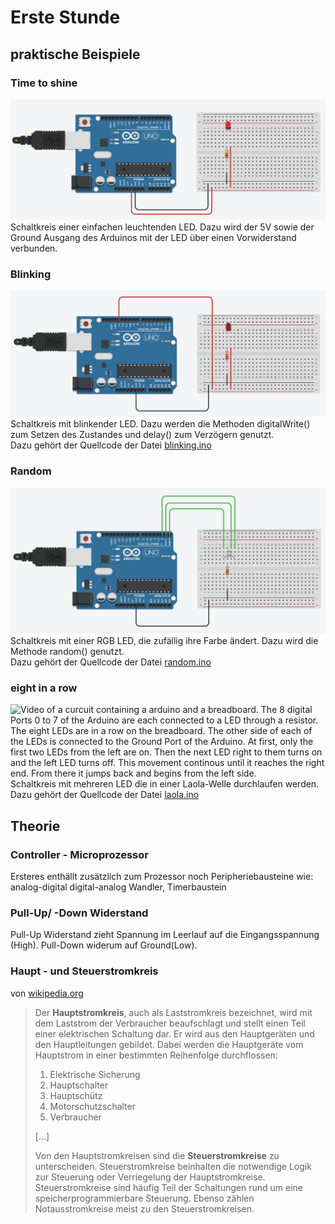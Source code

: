 # Erste Stunde

## praktische Beispiele

### Time to shine

![Image of a curcuit containing a arduino and a breadboard. A black cable connects the Ground Port of the Arduino through a resistor with a red LED. A red cable connects the 5 Volt Port of the Arduino with the other side of the LED](media/shining_LED.png)  
Schaltkreis einer einfachen leuchtenden LED. Dazu wird der 5V sowie der Ground Ausgang des Arduinos mit der LED über einen Vorwiderstand verbunden.  

### Blinking

![Video of a curcuit containing a arduino and a breadboard. It is similar to the last picture except the Red Cable now arises from the Digital Port 13 of the Arduino. The red LED is now blinking.](media/blinking_LED.gif)  
Schaltkreis mit blinkender LED. Dazu werden die Methoden digitalWrite() zum Setzen des Zustandes und delay() zum Verzögern genutzt.  
Dazu gehört der Quellcode der Datei [blinking.ino](src/blinking/blinking.ino)

### Random

![Video of a curcuit containing a arduino and a breadboard. The three digital Ports 0 to 2 are connected to the Red, Green and Blue Pin of a RGB LED. The kathode Pin of the LED is connected to a resistor which is connected to the Ground Port of the arduino. The LED changes it color randomly every half a second.](media/random_LED.gif)  
Schaltkreis mit einer RGB LED, die zufällig ihre Farbe ändert. Dazu wird die Methode random() genutzt.  
Dazu gehört der Quellcode der Datei [random.ino](src/random/random.ino)  

### eight in a row

![Video of a curcuit containing a arduino and a breadboard. The 8 digital Ports 0 to 7 of the Arduino are each connected to a LED through a resistor. The eight LEDs are in a row on the breadboard. The other side of each of the LEDs is connected to the Ground Port of the Arduino. At first, only the first two LEDs from the left are on. Then the next LED right to them turns on and the left LED turns off. This movement continous until it reaches the right end. From there it jumps back and begins from the left side.](media/laola_LED.gif)  
Schaltkreis mit mehreren LED die in einer Laola-Welle durchlaufen werden.  
Dazu gehört der Quellcode der Datei [laola.ino](src/laola/laola.ino)

## Theorie

### Controller - Microprozessor

Ersteres enthällt zusätzlich zum Prozessor noch Peripheriebausteine wie:  
analog-digital digital-analog Wandler, Timerbaustein

### Pull-Up/ -Down Widerstand

Pull-Up Widerstand zieht Spannung im Leerlauf auf die Eingangsspannung (High). Pull-Down widerum auf Ground(Low).

### Haupt - und Steuerstromkreis

von [wikipedia.org](https://de.wikipedia.org/wiki/Hauptstromkreis#:~:text=Steuerstromkreise%20beinhalten%20die%20notwendige%20Logik,Notausstromkreise%20meist%20zu%20den%20Steuerstromkreisen.)
> Der **Hauptstromkreis**, auch als Laststromkreis bezeichnet, wird mit dem Laststrom der Verbraucher beaufschlagt und stellt einen Teil einer elektrischen Schaltung dar. Er wird aus den Hauptgeräten und den Hauptleitungen gebildet. Dabei werden die Hauptgeräte vom Hauptstrom in einer bestimmten Reihenfolge durchflossen:
>
> 1. Elektrische Sicherung  
> 2. Hauptschalter  
> 3. Hauptschütz  
> 4. Motorschutzschalter  
> 5. Verbraucher  
>
> [...]
>
> Von den Hauptstromkreisen sind die **Steuerstromkreise** zu unterscheiden. Steuerstromkreise beinhalten die notwendige Logik zur Steuerung oder Verriegelung der Hauptstromkreise. Steuerstromkreise sind häufig Teil der Schaltungen rund um eine speicherprogrammierbare Steuerung. Ebenso zählen Notausstromkreise meist zu den Steuerstromkreisen.

